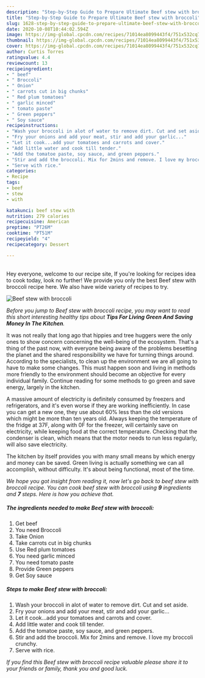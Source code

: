 ```yaml
---
description: "Step-by-Step Guide to Prepare Ultimate Beef stew with broccoli"
title: "Step-by-Step Guide to Prepare Ultimate Beef stew with broccoli"
slug: 1628-step-by-step-guide-to-prepare-ultimate-beef-stew-with-broccoli
date: 2020-10-08T10:44:02.594Z
image: https://img-global.cpcdn.com/recipes/71014ea8099443f4/751x532cq70/beef-stew-with-broccoli-recipe-main-photo.jpg
thumbnail: https://img-global.cpcdn.com/recipes/71014ea8099443f4/751x532cq70/beef-stew-with-broccoli-recipe-main-photo.jpg
cover: https://img-global.cpcdn.com/recipes/71014ea8099443f4/751x532cq70/beef-stew-with-broccoli-recipe-main-photo.jpg
author: Curtis Torres
ratingvalue: 4.4
reviewcount: 13
recipeingredient:
- " beef"
- " Broccoli"
- " Onion"
- " carrots cut in big chunks"
- " Red plum tomatoes"
- " garlic minced"
- " tomato paste"
- " Green peppers"
- " Soy sauce"
recipeinstructions:
- "Wash your broccoli in alot of water to remove dirt. Cut and set aside."
- "Fry your onions and add your meat, stir and add your garlic..."
- "Let it cook...add your tomatoes and carrots and cover."
- "Add little water and cook till tender."
- "Add the tomatoe paste, soy sauce, and green peppers."
- "Stir and add the broccoli. Mix for 2mins and remove. I love my broccoli crunchy."
- "Serve with rice."
categories:
- Recipe
tags:
- beef
- stew
- with

katakunci: beef stew with 
nutrition: 279 calories
recipecuisine: American
preptime: "PT26M"
cooktime: "PT51M"
recipeyield: "4"
recipecategory: Dessert

---
```

<br>
Hey everyone, welcome to our recipe site, If you're looking for recipes idea to cook today, look no further! We provide you only the best Beef stew with broccoli recipe here. We also have wide variety of recipes to try.
<br>


![Beef stew with broccoli](https://img-global.cpcdn.com/recipes/71014ea8099443f4/751x532cq70/beef-stew-with-broccoli-recipe-main-photo.jpg)

<i>Before you jump to Beef stew with broccoli recipe, you may want to read this short interesting healthy tips about 
<strong>Tips For Living Green And Saving Money In The Kitchen</strong>.</i>
</br>

It was not really that long ago that hippies and tree huggers were the only ones to show concern concerning the well-being of the ecosystem. That's a thing of the past now, with everyone being aware of the problems besetting the planet and the shared responsibility we have for turning things around. According to the specialists, to clean up the environment we are all going to have to make some changes. This must happen soon and living in methods more friendly to the environment should become an objective for every individual family. Continue reading for some methods to go green and save energy, largely in the kitchen.

A massive amount of electricity is definitely consumed by freezers and refrigerators, and it's even worse if they are working inefficiently. In case you can get a new one, they use about 60% less than the old versions which might be more than ten years old. Always keeping the temperature of the fridge at 37F, along with 0F for the freezer, will certainly save on electricity, while keeping food at the correct temperature. Checking that the condenser is clean, which means that the motor needs to run less regularly, will also save electricity.

The kitchen by itself provides you with many small means by which energy and money can be saved. Green living is actually something we can all accomplish, without difficulty. It's about being functional, most of the time.


<i>We hope you got insight from reading it, now let's go back to beef stew with broccoli recipe. You can cook beef stew with broccoli using <strong>9</strong> ingredients and <strong>7</strong> steps. Here is how you achieve that.
</i>

##### The ingredients needed to make Beef stew with broccoli:

1. Get  beef
1. You need  Broccoli
1. Take  Onion
1. Take  carrots cut in big chunks
1. Use  Red plum tomatoes
1. You need  garlic minced
1. You need  tomato paste
1. Provide  Green peppers
1. Get  Soy sauce


##### Steps to make Beef stew with broccoli:

1. Wash your broccoli in alot of water to remove dirt. Cut and set aside.
1. Fry your onions and add your meat, stir and add your garlic...
1. Let it cook...add your tomatoes and carrots and cover.
1. Add little water and cook till tender.
1. Add the tomatoe paste, soy sauce, and green peppers.
1. Stir and add the broccoli. Mix for 2mins and remove. I love my broccoli crunchy.
1. Serve with rice.


<i>If you find this Beef stew with broccoli recipe valuable please share it to your friends or family, thank you and good luck.</i>
